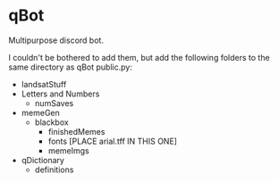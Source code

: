 # qBot
Multipurpose discord bot.

I couldn't be bothered to add them, but add the following folders to the same directory as qBot public.py:
- landsatStuff
- Letters and Numbers
  - numSaves
- memeGen
  - blackbox
    - finishedMemes
    - fonts [PLACE arial.tff IN THIS ONE]
    - memeImgs
- qDictionary
  - definitions
